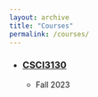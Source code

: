 ```yaml
---
layout: archive
title: "Courses"
permalink: /courses/
---
```

<!-- author_profile: true -->

* ### [CSCI3130](/_pages/csci3130.md)
  * Fall 2023





